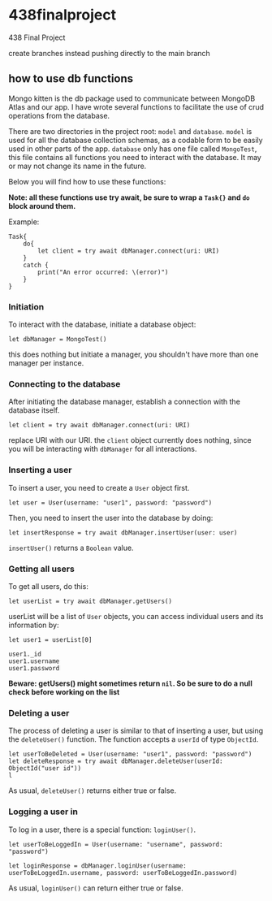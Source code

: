 
# 438finalproject

438 Final Project

  

  

create branches instead pushing directly to the main branch


## how to use db functions

Mongo kitten is the db package used to communicate between MongoDB Atlas and our app. I have wrote several functions to facilitate the use of crud operations from the database. 

  

There are two directories in the project root: <code>model</code> and <code>database</code>. <code>model</code> is used for all the database collection schemas, as a codable form to be easily used in other parts of the app. <code>database</code> only has one file called <code>MongoTest</code>, this file contains all functions you need to interact with the database. It may or may not change its name in the future. 

Below you will find how to use these functions:

**Note: all these functions use try await, be sure to wrap a <code>Task{}</code> and <code>do</code> block around them.**

Example:
```
Task{
    do{
        let client = try await dbManager.connect(uri: URI)
    }
    catch {
        print("An error occurred: \(error)")
    }
}
```

### Initiation
To interact with the database, initiate a database object:
```
let dbManager = MongoTest()
```
this does nothing but initiate a manager, you shouldn't have more than one manager per instance. 

### Connecting to the database

After initiating the database manager, establish a connection with the database itself.
```
let client = try await dbManager.connect(uri: URI)
```
replace URI with our URI. the <code>client</code> object currently does nothing, since you will be interacting with <code>dbManager</code> for all interactions. 

### Inserting a user
To insert a user, you need to create a <code>User</code> object first. 
```
let user = User(username: "user1", password: "password")
```

Then, you need to insert the user into the database by doing:
```
let insertResponse = try await dbManager.insertUser(user: user)
```
<code>insertUser()</code> returns a <code>Boolean</code> value. 

### Getting all users
To get all users, do this:
```
let userList = try await dbManager.getUsers()
```
userList will be a list of <code>User</code> objects, you can access individual users and its information by: 
```
let user1 = userList[0]

user1._id
user1.username
user1.password
```
**Beware: getUsers() might sometimes return <code>nil</code>. So be sure to do a null check before working on the list**

### Deleting a user
The process of deleting a user is similar to that of inserting a user, but using the <code>deleteUser()</code> function. The function accepts a <code>userId</code> of type <code>ObjectId</code>.
```
let userToBeDeleted = User(username: "user1", password: "password")
let deleteResponse = try await dbManager.deleteUser(userId: ObjectId("user id"))
l
```
As usual, <code>deleteUser()</code> returns either true or false.

### Logging a user in
To log in a user, there is a special function: <code>loginUser()</code>.
```
let userToBeLoggedIn = User(username: "username", password: "password")

let loginResponse = dbManager.loginUser(username: userToBeLoggedIn.username, password: userToBeLoggedIn.password)
```
As usual, <code>loginUser()</code> can return either true or false. 

